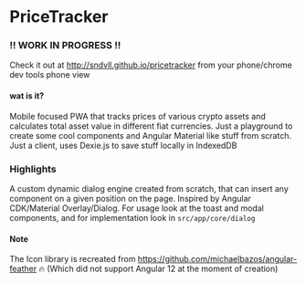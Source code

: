 # PriceTracker

### ‼️ WORK IN PROGRESS ‼️ 

Check it out at http://sndvll.github.io/pricetracker from your phone/chrome dev tools phone view

#### wat is it?
Mobile focused PWA that tracks prices of various crypto assets and calculates total asset value in different fiat currencies. 
Just a playground to create some cool components and Angular Material like stuff from scratch.
Just a client, uses Dexie.js to save stuff locally in IndexedDB

### Highlights
A custom dynamic dialog engine created from scratch, that can insert any component on a given position on the page.
Inspired by Angular CDK/Material Overlay/Dialog. 
For usage look at the toast and modal components, and for implementation look in `src/app/core/dialog`

#### Note
The Icon library is recreated from https://github.com/michaelbazos/angular-feather 🔥 
(Which did not support Angular 12 at the moment of creation)
